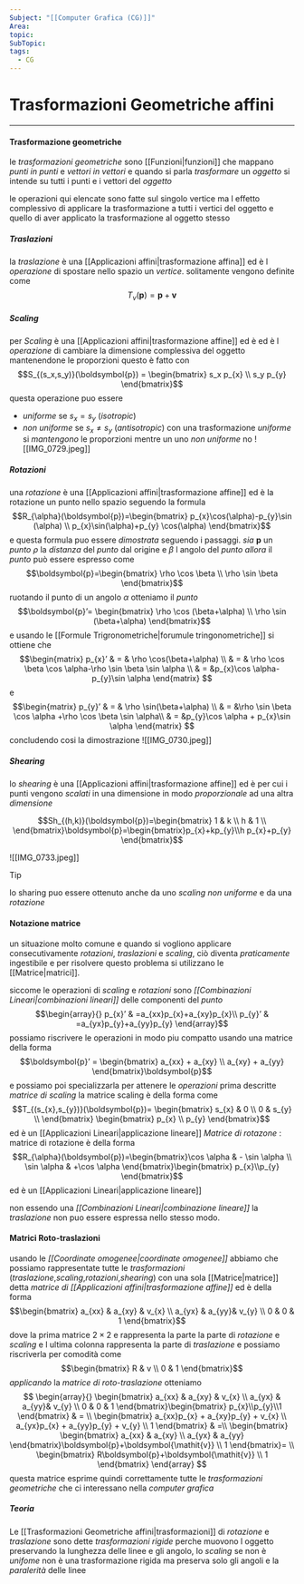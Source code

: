 ```yaml
---
Subject: "[[Computer Grafica (CG)]]"
Area: 
topic: 
SubTopic: 
tags:
  - CG
---
```


# Trasformazioni Geometriche affini
---

#### Trasformazione geometriche
le _trasformazioni geometriche_ sono [[Funzioni|funzioni]] che mappano _punti in punti_ e _vettori in vettori_ e quando si parla _trasformare_ un _oggetto_ si intende su tutti i punti e i vettori del _oggetto_ 

le operazioni qui elencate sono fatte sul singolo vertice ma l effetto complessivo di applicare la trasformazione a tutti i vertici del oggetto e quello di aver applicato la trasformazione al oggetto stesso

##### Traslazioni
la _traslazione_ è una [[Applicazioni affini|trasformazione affina]] ed è l  _operazione_ di spostare nello spazio un _vertice_.
solitamente vengono definite come $$T_{v}(\boldsymbol{p})=\boldsymbol{p}+\mathit{
\boldsymbol{v}}$$
##### Scaling
per _Scaling_ è una [[Applicazioni affini|trasformazione affine]] ed è ed è l _operazione_ di cambiare la dimensione complessiva del oggetto mantenendone le proporzioni questo è fatto con $$S_{(s_x,s_y)}(\boldsymbol{p}) = \begin{bmatrix}
s_x p_{x} \\
s_y p_{y}
\end{bmatrix}$$
questa operazione puo essere
- _uniforme_ se $s_x=s_y$ (_isotropic_)
- _non uniforme_ se $s_{x} \neq s_{y}$ (_antisotropic_)
con una trasformazione _uniforme_ si _mantengono_ le proporzioni mentre un uno _non uniforme_ no 
![[IMG_0729.jpeg]]
##### Rotazioni
una _rotazione_ è una [[Applicazioni affini|trasformazione affine]] ed è la rotazione un punto nello spazio seguendo la formula $$R_{\alpha}(\boldsymbol{p})=\begin{bmatrix}
p_{x}\cos(\alpha)-p_{y}\sin (\alpha) \\
p_{x}\sin(\alpha)+p_{y} \cos(\alpha)
\end{bmatrix}$$ e questa formula puo essere _dimostrata_ seguendo i passaggi.
_sia_ $\boldsymbol{p}$ un _punto_ $\rho$ la _distanza_ del _punto_ dal origine e $\beta$ l angolo del _punto_
_allora_ il _punto_  può essere espresso come  $$\boldsymbol{p}=\begin{bmatrix}
\rho \cos \beta \\
\rho \sin \beta
\end{bmatrix}$$
ruotando il punto di un angolo $\alpha$ otteniamo il _punto_ $$\boldsymbol{p}’= \begin{bmatrix}
\rho \cos (\beta+\alpha) \\
\rho \sin (\beta+\alpha)
\end{bmatrix}$$ e usando le [[Formule Trigronometriche|forumule tringonometriche]] si ottiene che $$\begin{matrix}
p_{x}’ & = & \rho \cos(\beta+\alpha) \\
 & = & \rho \cos \beta \cos \alpha-\rho \sin \beta \sin \alpha \\
 & = &p_{x}\cos \alpha-p_{y}\sin \alpha 
\end{matrix}
$$
e $$\begin{matrix}
p_{y}’ & = & \rho \sin(\beta+\alpha) \\
& = &\rho \sin \beta \cos \alpha +\rho \cos \beta \sin \alpha\\
& = &p_{y}\cos \alpha + p_{x}\sin \alpha 
\end{matrix}
$$
concludendo cosi la dimostrazione
![[IMG_0730.jpeg]]

##### Shearing
lo _shearing_ è una [[Applicazioni affini|trasformazione affine]] ed è  per cui i punti vengono _scalati_ in una dimensione in modo _proporzionale_ ad una altra _dimensione_ 

$$Sh_{(h,k)}(\boldsymbol{p})=\begin{bmatrix}
1 & k  \\
h & 1  \\
\end{bmatrix}\boldsymbol{p}=\begin{bmatrix}p_{x}+kp_{y}\\h p_{x}+p_{y}
\end{bmatrix}$$

![[IMG_0733.jpeg]]

>[!tip]
> lo sharing puo essere ottenuto anche da uno _scaling non uniforme_ e da una _rotazione_ 

#### Notazione matrice
un situazione molto comune e quando si vogliono applicare consecutivamente _rotazioni_, _traslazioni_ e _scaling_, ciò diventa _praticamente_ ingestibile e per risolvere questo problema si utilizzano le [[Matrice|matrici]].

siccome le operazioni di _scaling_ e _rotazioni_ sono _[[Combinazioni Lineari|combinazioni lineari]]_ delle componenti del _punto_$$\begin{array}{}
p_{x}’  & =a_{xx}p_{x}+a_{xy}p_{x}\\
p_{y}’ & =a_{yx}p_{y}+a_{yy}p_{y}
\end{array}$$possiamo riscrivere le operazioni in modo piu compatto usando una matrice  della forma $$\boldsymbol{p}’ = \begin{bmatrix}
a_{xx} + a_{xy} \\
a_{xy} + a_{yy}
\end{bmatrix}\boldsymbol{p}$$e possiamo poi specializzarla per attenere le _operazioni_ prima descritte 
_matrice di scaling_
	la matrice scaling è della forma  come $$T_{(s_{x},s_{y})}(\boldsymbol{p})=
	\begin{bmatrix} s_{x}  &  0  \\
    0  & s_{y} \\
    \end{bmatrix} 
    \begin{bmatrix}
    p_{x} \\ p_{y}
    \end{bmatrix}$$ed è un [[Applicazioni Lineari|applicazione lineare]]
_Matrice di rotazone_ :
	matrice di rotazione è della forma $$R_{\alpha}(\boldsymbol{p})=\begin{bmatrix}\cos   \alpha  & - \sin \alpha \\
    \sin \alpha & +\cos \alpha
\end{bmatrix}\begin{bmatrix}
p_{x}\\p_{y}
\end{bmatrix}$$ed è un [[Applicazioni Lineari|applicazione lineare]]

 non essendo una _[[Combinazioni Lineari|combinazione lineare]]_ la  _traslazione_ non puo essere espressa nello stesso modo.
 
#### Matrici Roto-traslazioni
usando le _[[Coordinate omogenee|coordinate omogenee]]_ abbiamo che possiamo rappresentate tutte le _trasformazioni_ (_traslazione_,_scaling_,_rotazioni_,_shearing_) con una sola [[Matrice|matrice]] detta _matrice di [[Applicazioni affini|trasformazione affine]]_ ed è della forma  $$\begin{bmatrix}
a_{xx} & a_{xy} & v_{x} \\
a_{yx}  & a_{yy}& v_{y}  \\
0 & 0 & 1  
\end{bmatrix}$$
dove la prima matrice $2\times 2$ e rappresenta la parte la parte di  _rotazione_ e _scaling_ e l ultima colonna rappresenta la parte di _traslazione_ e possiamo riscriverla  per comodità come  $$\begin{bmatrix}
	R  & v \\
    0 & 1
\end{bmatrix}$$
_applicando_ la _matrice di roto-traslazione_ otteniamo  $$
\begin{array}{}
\begin{bmatrix}
a_{xx} & a_{xy} & v_{x} \\
a_{yx}  & a_{yy}& v_{y}  \\
0  & 0 & 1  
\end{bmatrix}\begin{bmatrix}
p_{x}\\p_{y}\\1
\end{bmatrix} & =  \\
\begin{bmatrix}
a_{xx}p_{x} + a_{xy}p_{y} + v_{x} \\
a_{yx}p_{x} + a_{yy}p_{y} + v_{y}  \\
1
\end{bmatrix}
 & =\\ \begin{bmatrix}
\begin{bmatrix}
a_{xx} & a_{xy} \\
 a_{yx} & a_{yy} 
\end{bmatrix}\boldsymbol{p}+\boldsymbol{\mathit{v}} \\
1 
\end{bmatrix}=  \\
 \begin{bmatrix}
R\boldsymbol{p}+\boldsymbol{\mathit{v}} \\
1 
\end{bmatrix}
\end{array}
$$questa matrice esprime quindi correttamente tutte le _trasformazioni geometriche_ che ci interessano nella _computer grafica_


##### Teoria
Le [[Trasformazioni Geometriche affini|trasformazioni]] di _rotazione_ e _traslazione_ sono dette _trasformazioni rigide_ perche muovono l oggetto preservando la lunghezza delle linee e gli angolo, lo _scaling_ se non è _unifome_ non è una trasformazione rigida ma preserva solo gli angoli e la _paralerità_ delle linee

